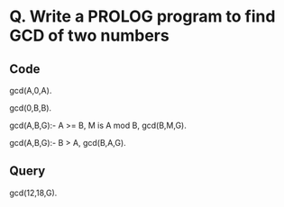 # Q. Write a PROLOG program to find GCD of two numbers

## Code

gcd(A,0,A).

gcd(0,B,B).

gcd(A,B,G):-
    A >= B,
    M is A mod B,
    gcd(B,M,G).

gcd(A,B,G):-
    B > A,
    gcd(B,A,G).

## Query

gcd(12,18,G).

